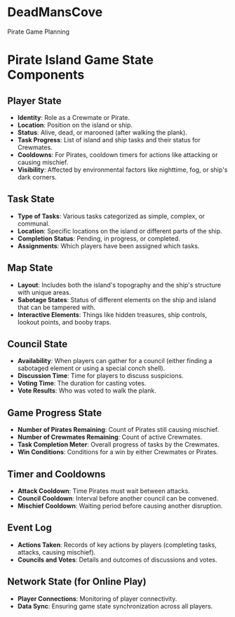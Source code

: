 # DeadMansCove
Pirate Game Planning

# Pirate Island Game State Components

## Player State
- **Identity**: Role as a Crewmate or Pirate.
- **Location**: Position on the island or ship.
- **Status**: Alive, dead, or marooned (after walking the plank).
- **Task Progress**: List of island and ship tasks and their status for Crewmates.
- **Cooldowns**: For Pirates, cooldown timers for actions like attacking or causing mischief.
- **Visibility**: Affected by environmental factors like nighttime, fog, or ship's dark corners.

## Task State
- **Type of Tasks**: Various tasks categorized as simple, complex, or communal.
- **Location**: Specific locations on the island or different parts of the ship.
- **Completion Status**: Pending, in progress, or completed.
- **Assignments**: Which players have been assigned which tasks.

## Map State
- **Layout**: Includes both the island's topography and the ship's structure with unique areas.
- **Sabotage States**: Status of different elements on the ship and island that can be tampered with.
- **Interactive Elements**: Things like hidden treasures, ship controls, lookout points, and booby traps.

## Council State
- **Availability**: When players can gather for a council (either finding a sabotaged element or using a special conch shell).
- **Discussion Time**: Time for players to discuss suspicions.
- **Voting Time**: The duration for casting votes.
- **Vote Results**: Who was voted to walk the plank.

## Game Progress State
- **Number of Pirates Remaining**: Count of Pirates still causing mischief.
- **Number of Crewmates Remaining**: Count of active Crewmates.
- **Task Completion Meter**: Overall progress of tasks by the Crewmates.
- **Win Conditions**: Conditions for a win by either Crewmates or Pirates.

## Timer and Cooldowns
- **Attack Cooldown**: Time Pirates must wait between attacks.
- **Council Cooldown**: Interval before another council can be convened.
- **Mischief Cooldown**: Waiting period before causing another disruption.

## Event Log
- **Actions Taken**: Records of key actions by players (completing tasks, attacks, causing mischief).
- **Councils and Votes**: Details and outcomes of discussions and votes.

## Network State (for Online Play)
- **Player Connections**: Monitoring of player connectivity.
- **Data Sync**: Ensuring game state synchronization across all players.
